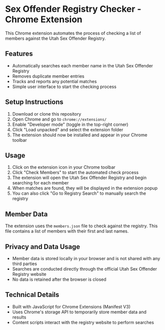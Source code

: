 # Sex Offender Registry Checker - Chrome Extension

This Chrome extension automates the process of checking a list of members against the Utah Sex Offender Registry.

## Features

- Automatically searches each member name in the Utah Sex Offender Registry
- Removes duplicate member entries
- Tracks and reports any potential matches
- Simple user interface to start the checking process

## Setup Instructions

1. Download or clone this repository
2. Open Chrome and go to `chrome://extensions/`
3. Enable "Developer mode" (toggle in the top-right corner)
4. Click "Load unpacked" and select the extension folder
5. The extension should now be installed and appear in your Chrome toolbar

## Usage

1. Click on the extension icon in your Chrome toolbar
2. Click "Check Members" to start the automated check process
3. The extension will open the Utah Sex Offender Registry and begin searching for each member
4. When matches are found, they will be displayed in the extension popup
5. You can also click "Go to Registry Search" to manually search the registry

## Member Data

The extension uses the `members.json` file to check against the registry. This file contains a list of members with their first and last names.

## Privacy and Data Usage

- Member data is stored locally in your browser and is not shared with any third parties
- Searches are conducted directly through the official Utah Sex Offender Registry website
- No data is retained after the browser is closed

## Technical Details

- Built with JavaScript for Chrome Extensions (Manifest V3)
- Uses Chrome's storage API to temporarily store member data and results
- Content scripts interact with the registry website to perform searches 